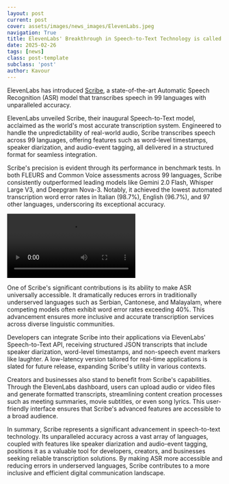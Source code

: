 ```yaml
---
layout: post
current: post
cover: assets/images/news_images/ElevenLabs.jpeg
navigation: True
title: ElevenLabs' Breakthrough in Speech-to-Text Technology is called Scribe
date: 2025-02-26
tags: [news]
class: post-template
subclass: 'post'
author: Kavour
---
```


<p> ElevenLabs has introduced <a href='https://elevenlabs.io/blog/meet-scribe'>Scribe</a>, a state-of-the-art Automatic Speech Recognition (ASR) model that transcribes speech in 99 languages with unparalleled accuracy.</p>
  
<p>ElevenLabs unveiled Scribe, their inaugural Speech-to-Text model, acclaimed as the world's most accurate transcription system. Engineered to handle the unpredictability of real-world audio, Scribe transcribes speech across 99 languages, offering features such as word-level timestamps, speaker diarization, and audio-event tagging, all delivered in a structured format for seamless integration.</p>
  
<p>Scribe's precision is evident through its performance in benchmark tests. In both FLEURS and Common Voice assessments across 99 languages, Scribe consistently outperformed leading models like Gemini 2.0 Flash, Whisper Large V3, and Deepgram Nova-3. Notably, it achieved the lowest automated transcription word error rates in Italian (98.7%), English (96.7%), and 97 other languages, underscoring its exceptional accuracy.</p>
  
<video aria-hidden="true" disableremoteplayback="" preload="metadata" src="https://eleven-public-cdn.elevenlabs.io/payloadcms/w814e04tfy-ElevenLabs Scribe - FINAL v3.mp4" playsinline=""></video>

<p>One of Scribe's significant contributions is its ability to make ASR universally accessible. It dramatically reduces errors in traditionally underserved languages such as Serbian, Cantonese, and Malayalam, where competing models often exhibit word error rates exceeding 40%. This advancement ensures more inclusive and accurate transcription services across diverse linguistic communities.</p>
  
<p>Developers can integrate Scribe into their applications via ElevenLabs' Speech-to-Text API, receiving structured JSON transcripts that include speaker diarization, word-level timestamps, and non-speech event markers like laughter. A low-latency version tailored for real-time applications is slated for future release, expanding Scribe's utility in various contexts.</p>
  
<p>Creators and businesses also stand to benefit from Scribe's capabilities. Through the ElevenLabs dashboard, users can upload audio or video files and generate formatted transcripts, streamlining content creation processes such as meeting summaries, movie subtitles, or even song lyrics. This user-friendly interface ensures that Scribe's advanced features are accessible to a broad audience.</p>
  
<p>In summary, Scribe represents a significant advancement in speech-to-text technology. Its unparalleled accuracy across a vast array of languages, coupled with features like speaker diarization and audio-event tagging, positions it as a valuable tool for developers, creators, and businesses seeking reliable transcription solutions. By making ASR more accessible and reducing errors in underserved languages, Scribe contributes to a more inclusive and efficient digital communication landscape.</p>